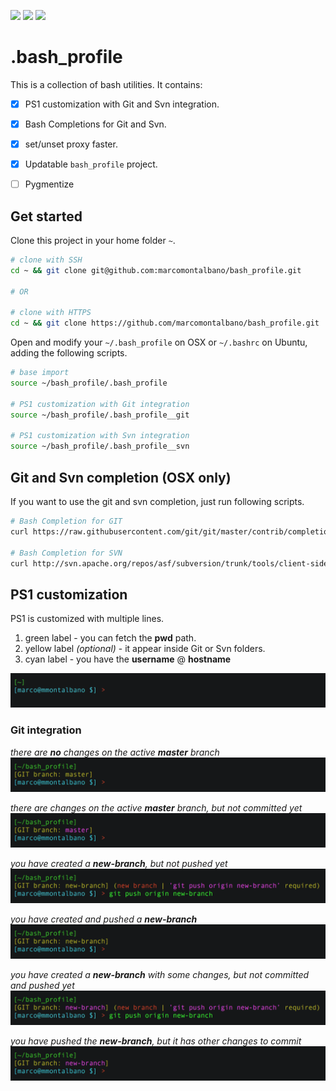![](https://img.shields.io/badge/available_for-osx-green.svg?style=flat-square)
![](https://img.shields.io/badge/available_for-ubuntu-green.svg?style=flat-square)
![](https://img.shields.io/badge/available_for-windows-red.svg?style=flat-square)

# .bash_profile

This is a collection of bash utilities. It contains:

- [x] PS1 customization with Git and Svn integration.
- [x] Bash Completions for Git and Svn.
- [x] set/unset proxy faster.
- [x] Updatable `bash_profile` project.
- [ ] Pygmentize


## Get started

Clone this project in your home folder `~`.

```sh
# clone with SSH
cd ~ && git clone git@github.com:marcomontalbano/bash_profile.git

# OR

# clone with HTTPS
cd ~ && git clone https://github.com/marcomontalbano/bash_profile.git
```

Open and modify your `~/.bash_profile` on OSX or `~/.bashrc` on Ubuntu, adding the following scripts.

```sh
# base import
source ~/bash_profile/.bash_profile

# PS1 customization with Git integration
source ~/bash_profile/.bash_profile__git

# PS1 customization with Svn integration
source ~/bash_profile/.bash_profile__svn
```


## Git and Svn completion (OSX only)

If you want to use the git and svn completion, just run following scripts.

```sh
# Bash Completion for GIT
curl https://raw.githubusercontent.com/git/git/master/contrib/completion/git-completion.bash -o ~/.bash_completion_git

# Bash Completion for SVN
curl http://svn.apache.org/repos/asf/subversion/trunk/tools/client-side/bash_completion -o ~/.bash_completion_svn
```


## PS1 customization

PS1 is customized with multiple lines.

1. green label - you can fetch the **pwd** path.
1. yellow label _(optional)_ - it appear inside Git or Svn folders.
1. cyan label - you have the **username** @ **hostname**

![](images/PS1.png)


### Git integration

_there are **no** changes on the active **master** branch_
![](images/git--no-changes.png)

_there are changes on the active **master** branch, but not committed yet_
![](images/git--with-changes.png)

_you have created a **new-branch**, but not pushed yet_
![](images/git--new-branch-no-changes--text.png)

_you have created and pushed a **new-branch**_
![](images/git--new-branch-no-changes-pushed.png)

_you have created a **new-branch** with some changes, but not committed and pushed yet_
![](images/git--new-branch-with-changes--text.png)

_you have pushed the **new-branch**, but it has other changes to commit_
![](images/git--new-branch-with-changes-pushed.png)
